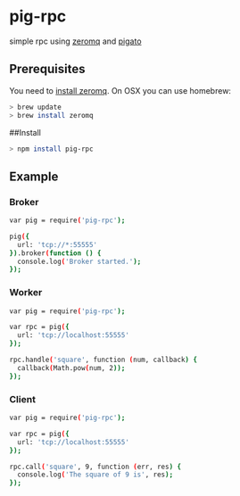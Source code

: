 # pig-rpc
simple rpc using [zeromq](http://zeromq.org/) and [pigato](https://github.com/prdn/pigato)

## Prerequisites
You need to [install zeromq](http://zeromq.org/intro:get-the-software). On OSX you can use homebrew:
```sh
> brew update
> brew install zeromq 
```

##Install
```sh
> npm install pig-rpc
```

## Example

### Broker
```sh
var pig = require('pig-rpc');

pig({
  url: 'tcp://*:55555'
}).broker(function () {
  console.log('Broker started.');
});
```

### Worker
```sh
var pig = require('pig-rpc');

var rpc = pig({
  url: 'tcp://localhost:55555'
});

rpc.handle('square', function (num, callback) {
  callback(Math.pow(num, 2));
});
```

### Client
```sh
var pig = require('pig-rpc');

var rpc = pig({
  url: 'tcp://localhost:55555'
});

rpc.call('square', 9, function (err, res) {
  console.log('The square of 9 is', res);
});
```
